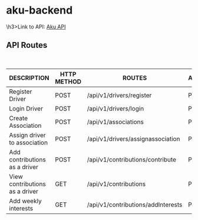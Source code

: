 # aku-backend

\h3>Link to API: <a href="https://aku-test.herokuapp.com">Aku API</a> </h3>

<h2>API Routes</h2> <br>

| DESCRIPTION                    | HTTP METHOD | ROUTES                             | ACCESS  |
| ------------------------------ | ----------- | ---------------------------------- | ------- |
| Register Driver                | POST        | /api/v1/drivers/register           | PUBLIC  |
| Login Driver                   | POST        | /api/v1/drivers/login              | PUBLIC  |
| Create Association             | POST        | /api/v1/associations               | PUBLIC  |
| Assign driver to association   | POST        | /api/v1/drivers/assignassociation  | PRIVATE |
| Add contributions as a driver  | POST        | /api/v1/contributions/contribute   | PRIVATE |
| View contributions as a driver | GET         | /api/v1/contributions              | PRIVATE |
| Add weekly interests           | GET         | /api/v1/contributions/addInterests | PRIVATE |

<br><br>
